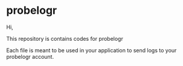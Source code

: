 # probelogr

Hi,

This repository is contains codes for probelogr

Each file is meant to be used in your application to send logs to your probelogr account.

